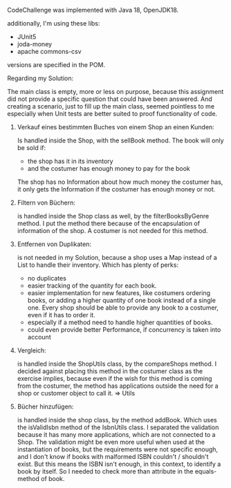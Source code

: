 CodeChallenge was implemented with Java 18, OpenJDK18. 

additionally, I'm using these libs: 
- JUnit5
- joda-money
- apache commons-csv 

versions are specified in the POM.

Regarding my Solution:

The main class is empty, more or less on purpose, because this assignment
did not provide a specific question that could have been answered. 
And creating a scenario, just to fill up the main class, seemed pointless to me especially when Unit tests
are better suited to proof functionality of code.

1. Verkauf eines bestimmten Buches von einem Shop an einen Kunden:

   Is handled inside the Shop, with the sellBook method. The book will only
   be sold if:
   - the shop has it in its inventory 
   - and the costumer has enough money to pay for the book 
    
   The shop has no Information about how much money the costumer has, 
   it only gets the Information if the costumer has enough money or not.


2. Filtern von Büchern: 

   is handled inside the Shop class as well, by the
   filterBooksByGenre method. I put the method there because of the encapsulation
   of information of the shop. A costumer is not needed for this
   method.
    

3. Entfernen von Duplikaten:

   is not needed in my Solution, because a shop uses a Map instead of a List 
   to handle their inventory. Which has plenty of perks:
   - no duplicates
   - easier tracking of the quantity for each book.
   - easier implementation for new features, like costumers ordering
     books, or adding a higher quantity of one book instead of a single one.
     Every shop should be able to provide any book to a costumer, even if it has
     to order it.
   - especially if a method need to handle higher quantities of books.
   - could even provide better Performance, if concurrency is taken
     into account


4. Vergleich:

   is handled inside the ShopUtils class, by the compareShops method.
   I decided against placing this method in the costumer class as
   the exercise implies, because even if the wish for this
   method is coming from the costumer, the method has applications outside the need
   for a shop or customer object to call it. => Utils


5. Bücher hinzufügen:

   is handled inside the shop class, by the method addBook. Which uses
   the isValidIsbn method of the IsbnUtils class. I separated the
   validation because it has many more applications, which are not connected to a Shop.
   The validation might be even more useful when used at the instantiation
   of books, but the requirements were not specific enough, and I don't know 
   if books with malformed ISBN couldn't / shouldn't exist. 
   But this means the ISBN isn't enough, in this context, to identify a book by itself.
   So I needed to check more than attribute in the equals-method of book.

